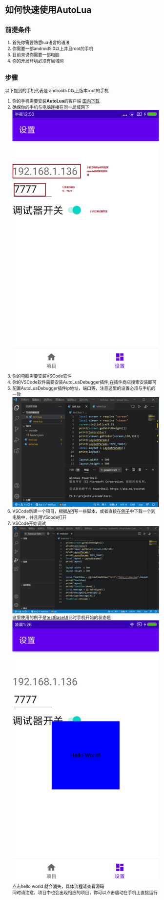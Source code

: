 # 如何快速使用AutoLua

## 前提条件
1. 首先你需要熟悉lua语言的语法
2. 你需要一部android5.0以上并且root的手机
3. 目前来说你需要一部电脑
4. 你的开发环境必须有局域网

## 步骤
以下提到的手机代表是 android5.0以上版本root的手机  
1. 你的手机需要安装**AutoLua**的客户端
[国内下载](https://www.lizhistudio.top/android/autolua.apk)  
2. 确保你的手机与电脑连接在同一局域网下  
![手机设置](setting.png)
3. 你的电脑需要安装VSCode软件
4. 你的VSCode软件需要安装AutoLuaDebugger插件,在插件商店搜索安装即可
5. 配置AutoLuaDebugger插件ip地址，端口等，注意这里的设置必须与手机的一致  
![插件配置](setDebugger.gif)
6. VSCode新建一个项目，根据[API](../api/README.md)写一些脚本，或者直接在[例子](../../sample)中下载一个到电脑中，并且用VScode打开
7. VSCode开始调试
![开始调试](startDebug.gif)  
这里使用的例子是[testBaseUI](../../sample/testBaseUI)此时手机开始的状态是  
![显示了一小块的界面](testUI.png)  
点击hello world 就会消失，具体流程请查看源码  
同时请注意，项目中也会出现相应的项目，你可以点击启动在手机上直接运行
